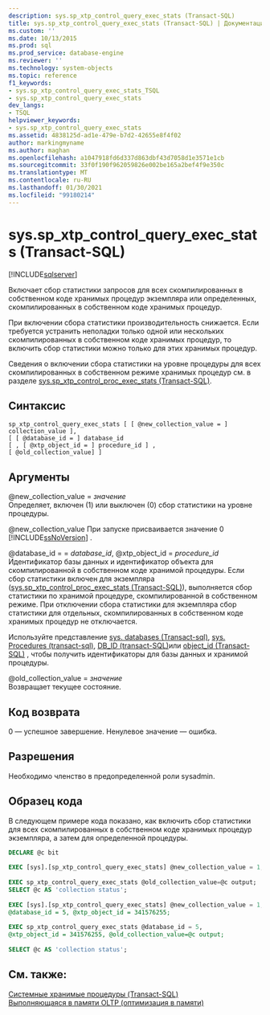```yaml
---
description: sys.sp_xtp_control_query_exec_stats (Transact-SQL)
title: sys.sp_xtp_control_query_exec_stats (Transact-SQL) | Документация Майкрософт
ms.custom: ''
ms.date: 10/13/2015
ms.prod: sql
ms.prod_service: database-engine
ms.reviewer: ''
ms.technology: system-objects
ms.topic: reference
f1_keywords:
- sys.sp_xtp_control_query_exec_stats_TSQL
- sys.sp_xtp_control_query_exec_stats
dev_langs:
- TSQL
helpviewer_keywords:
- sys.sp_xtp_control_query_exec_stats
ms.assetid: 4838125d-ad1e-479e-b7d2-42655e8f4f02
author: markingmyname
ms.author: maghan
ms.openlocfilehash: a1047918fd6d337d863dbf43d7058d1e3571e1cb
ms.sourcegitcommit: 33f0f190f962059826e002be165a2bef4f9e350c
ms.translationtype: MT
ms.contentlocale: ru-RU
ms.lasthandoff: 01/30/2021
ms.locfileid: "99180214"
---
```

# <a name="syssp_xtp_control_query_exec_stats-transact-sql"></a>sys.sp_xtp_control_query_exec_stats (Transact-SQL)
[!INCLUDE[sqlserver](../../includes/applies-to-version/sqlserver.md)]

  Включает сбор статистики запросов для всех скомпилированных в собственном коде хранимых процедур экземпляра или определенных, скомпилированных в собственном коде хранимых процедур.  
  
 При включении сбора статистики производительность снижается. Если требуется устранить неполадки только одной или нескольких скомпилированных в собственном коде хранимых процедур, то включить сбор статистики можно только для этих хранимых процедур.  
  
 Сведения о включении сбора статистики на уровне процедуры для всех скомпилированных в собственном режиме хранимых процедур см. в разделе [sys.sp_xtp_control_proc_exec_stats &#40;Transact-SQL&#41;](../../relational-databases/system-stored-procedures/sys-sp-xtp-control-proc-exec-stats-transact-sql.md).  
  
## <a name="syntax"></a>Синтаксис  
  
```  
sp_xtp_control_query_exec_stats [ [ @new_collection_value = ] collection_value ],  
[ [ @database_id = ] database_id   
[ , [ @xtp_object_id = ] procedure_id ] ,   
[ @old_collection_value] ]  
```  
  
## <a name="arguments"></a>Аргументы  
 @new_collection_value = *значение*  
 Определяет, включен (1) или выключен (0) сбор статистики на уровне процедуры.  
  
 @new_collection_value При запуске присваивается значение 0 [!INCLUDE[ssNoVersion](../../includes/ssnoversion-md.md)] .  
  
 @database_id = = *database_id*, @xtp_object_id = *procedure_id*  
 Идентификатор базы данных и идентификатор объекта для скомпилированной в собственном коде хранимой процедуры. Если сбор статистики включен для экземпляра ([sys.sp_xtp_control_proc_exec_stats &#40;Transact-SQL&#41;](../../relational-databases/system-stored-procedures/sys-sp-xtp-control-proc-exec-stats-transact-sql.md)), выполняется сбор статистики по хранимой процедуре, скомпилированной в собственном режиме. При отключении сбора статистики для экземпляра сбор статистики для отдельных, скомпилированных в собственном коде хранимых процедур не отключается.  
  
 Используйте представление [sys. databases &#40;Transact-sql&#41;](../../relational-databases/system-catalog-views/sys-databases-transact-sql.md), [sys. Procedures &#40;transact-sql&#41;](../../relational-databases/system-catalog-views/sys-procedures-transact-sql.md), [DB_ID &#40;transact-SQL&#41;](../../t-sql/functions/db-id-transact-sql.md)или [object_id &#40;Transact-SQL&#41;](../../t-sql/functions/object-id-transact-sql.md) , чтобы получить идентификаторы для базы данных и хранимой процедуры.  
  
 @old_collection_value = *значение*  
 Возвращает текущее состояние.  
  
## <a name="return-code"></a>Код возврата  
 0 — успешное завершение. Ненулевое значение — ошибка.  
  
## <a name="permissions"></a>Разрешения  
 Необходимо членство в предопределенной роли sysadmin.  
  
## <a name="code-sample"></a>Образец кода  
 В следующем примере кода показано, как включить сбор статистики для всех скомпилированных в собственном коде хранимых процедур экземпляра, а затем для определенной процедуры.  
  
```sql   
DECLARE @c bit  
  
EXEC [sys].[sp_xtp_control_query_exec_stats] @new_collection_value = 1;  
  
EXEC sp_xtp_control_query_exec_stats @old_collection_value=@c output;  
SELECT @c AS 'collection status';  
  
EXEC [sys].[sp_xtp_control_query_exec_stats] @new_collection_value = 1,   
@database_id = 5, @xtp_object_id = 341576255;  
  
EXEC sp_xtp_control_query_exec_stats @database_id = 5,   
@xtp_object_id = 341576255, @old_collection_value=@c output;  
  
SELECT @c AS 'collection status';  
```  
  
## <a name="see-also"></a>См. также:  
 [Системные хранимые процедуры (Transact-SQL)](../../relational-databases/system-stored-procedures/system-stored-procedures-transact-sql.md)   
 [Выполняющаяся в памяти OLTP (оптимизация в памяти)](../../relational-databases/in-memory-oltp/in-memory-oltp-in-memory-optimization.md)  
  
  
